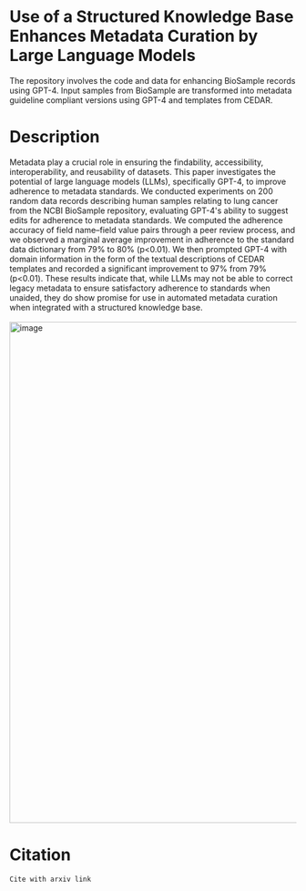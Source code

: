 # Use of a Structured Knowledge Base Enhances Metadata Curation by Large Language Models
The repository involves the code and data for enhancing BioSample records using GPT-4.
Input samples from BioSample are transformed into metadata guideline compliant versions using GPT-4 and templates from CEDAR.

# Description
Metadata play a crucial role in ensuring the findability, accessibility, interoperability, and reusability of datasets. This paper investigates the potential of large language models (LLMs), specifically GPT-4, to improve adherence to metadata standards. We conducted experiments on 200 random data records describing human samples relating to lung cancer from the NCBI BioSample repository, evaluating GPT-4's ability to suggest edits for adherence to metadata standards. We computed the adherence accuracy of field name–field value pairs through a peer review process, and we observed a marginal average improvement in adherence to the standard data dictionary from 79% to 80% (p<0.01). We then prompted GPT-4 with domain information in the form of the textual descriptions of CEDAR templates and recorded a significant improvement to 97% from 79% (p<0.01). These results indicate that, while LLMs may not be able to correct legacy metadata to ensure satisfactory adherence to standards when unaided, they do show promise for use in automated metadata curation when integrated with a structured knowledge base.
<br>
<br>
<img width="880" alt="image" src="https://github.com/musen-lab/BioSampleGPTCorrection/assets/9361849/e09227d1-8faa-48c0-a00a-4630c82c8bfc">

# Citation
```
Cite with arxiv link
```
